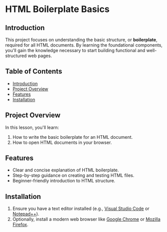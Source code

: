 # HTML Boilerplate Basics

## Introduction
This project focuses on understanding the basic structure, or **boilerplate**, required for all HTML documents. By learning the foundational components, you'll gain the knowledge necessary to start building functional and well-structured web pages.

## Table of Contents
- [Introduction](#introduction)
- [Project Overview](#project-overview)
- [Features](#features)
- [Installation](#installation)

## Project Overview
In this lesson, you'll learn:
1. How to write the basic boilerplate for an HTML document.
2. How to open HTML documents in your browser.

## Features
- Clear and concise explanation of HTML boilerplate.
- Step-by-step guidance on creating and testing HTML files.
- Beginner-friendly introduction to HTML structure.

## Installation
1. Ensure you have a text editor installed (e.g., [Visual Studio Code](https://code.visualstudio.com/) or [Notepad++](https://notepad-plus-plus.org/)).
2. Optionally, install a modern web browser like [Google Chrome](https://www.google.com/chrome/) or [Mozilla Firefox](https://www.mozilla.org/firefox/).